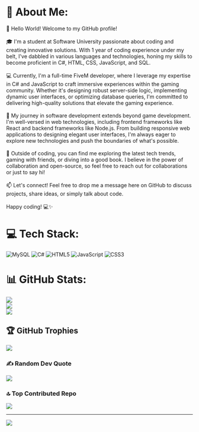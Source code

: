 # 💫 About Me:
👋 Hello World! Welcome to my GitHub profile!<br><br>🎓 I'm a student at Software University passionate about coding and creating innovative solutions. With 1 year of coding experience under my belt, I've dabbled in various languages and technologies, honing my skills to become proficient in C#, HTML, CSS, JavaScript, and SQL.<br><br>💻 Currently, I'm a full-time FiveM developer, where I leverage my expertise in C# and JavaScript to craft immersive experiences within the gaming community. Whether it's designing robust server-side logic, implementing dynamic user interfaces, or optimizing database queries, I'm committed to delivering high-quality solutions that elevate the gaming experience.<br><br>🌟 My journey in software development extends beyond game development. I'm well-versed in web technologies, including frontend frameworks like React and backend frameworks like Node.js. From building responsive web applications to designing elegant user interfaces, I'm always eager to explore new technologies and push the boundaries of what's possible.<br><br>🚀 Outside of coding, you can find me exploring the latest tech trends, gaming with friends, or diving into a good book. I believe in the power of collaboration and open-source, so feel free to reach out for collaborations or just to say hi!<br><br>📫 Let's connect! Feel free to drop me a message here on GitHub to discuss projects, share ideas, or simply talk about code.<br><br>Happy coding! 💻✨


# 💻 Tech Stack:
![MySQL](https://img.shields.io/badge/mysql-%2300000f.svg?style=for-the-badge&logo=mysql&logoColor=white) ![C#](https://img.shields.io/badge/c%23-%23239120.svg?style=for-the-badge&logo=csharp&logoColor=white) ![HTML5](https://img.shields.io/badge/html5-%23E34F26.svg?style=for-the-badge&logo=html5&logoColor=white) ![JavaScript](https://img.shields.io/badge/javascript-%23323330.svg?style=for-the-badge&logo=javascript&logoColor=%23F7DF1E) ![CSS3](https://img.shields.io/badge/css3-%231572B6.svg?style=for-the-badge&logo=css3&logoColor=white)
# 📊 GitHub Stats:
![](https://github-readme-stats.vercel.app/api?username=OGGcallmedady&theme=dark&hide_border=false&include_all_commits=false&count_private=false)<br/>
![](https://github-readme-streak-stats.herokuapp.com/?user=OGGcallmedady&theme=dark&hide_border=false)<br/>
![](https://github-readme-stats.vercel.app/api/top-langs/?username=OGGcallmedady&theme=dark&hide_border=false&include_all_commits=false&count_private=false&layout=compact)

## 🏆 GitHub Trophies
![](https://github-profile-trophy.vercel.app/?username=OGGcallmedady&theme=radical&no-frame=false&no-bg=true&margin-w=4)

### ✍️ Random Dev Quote
![](https://quotes-github-readme.vercel.app/api?type=horizontal&theme=radical)

### 🔝 Top Contributed Repo
![](https://github-contributor-stats.vercel.app/api?username=OGGcallmedady&limit=5&theme=dark&combine_all_yearly_contributions=true)

---
[![](https://visitcount.itsvg.in/api?id=OGGcallmedady&icon=0&color=0)](https://visitcount.itsvg.in)

<!-- Proudly created with GPRM ( https://gprm.itsvg.in ) -->
